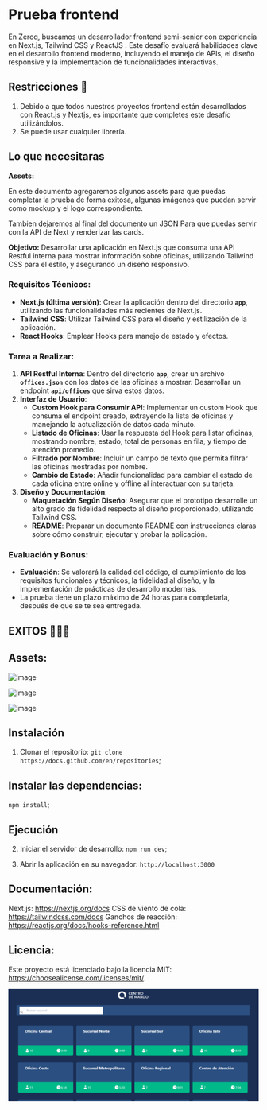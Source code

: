 # Prueba frontend

En Zeroq, buscamos un desarrollador frontend semi-senior con experiencia en Next.js, Tailwind CSS y ReactJS . Este desafío evaluará habilidades clave en el desarrollo frontend moderno, incluyendo el manejo de APIs, el diseño responsive y la implementación de funcionalidades interactivas.

## Restricciones 👀

1. Debido a que todos nuestros proyectos frontend están desarrollados con React.js y Nextjs, es importante que completes este desafío utilizándolos.
2. Se puede usar cualquier librería.

## Lo que necesitaras

**Assets:**

En este documento agregaremos algunos assets para que puedas completar la prueba de forma exitosa, algunas imágenes que puedan servir como mockup y el logo correspondiente.

Tambien dejaremos al final del documento un JSON Para que puedas servir con la API de Next y renderizar las cards.

**Objetivo:** Desarrollar una aplicación en Next.js que consuma una API Restful interna para mostrar información sobre oficinas, utilizando Tailwind CSS para el estilo, y asegurando un diseño responsivo.

### Requisitos Técnicos:

- **Next.js (última versión)**: Crear la aplicación dentro del directorio **`app`**, utilizando las funcionalidades más recientes de Next.js.
- **Tailwind CSS**: Utilizar Tailwind CSS para el diseño y estilización de la aplicación.
- **React Hooks**: Emplear Hooks para manejo de estado y efectos.

### Tarea a Realizar:

1. **API Restful Interna**: Dentro del directorio **`app`**, crear un archivo **`offices.json`** con los datos de las oficinas a mostrar. Desarrollar un endpoint **`api/offices`** que sirva estos datos.
2. **Interfaz de Usuario**:
    - **Custom Hook para Consumir API**: Implementar un custom Hook que consuma el endpoint creado, extrayendo la lista de oficinas y manejando la actualización de datos cada minuto.
    - **Listado de Oficinas**: Usar la respuesta del Hook para listar oficinas, mostrando nombre, estado, total de personas en fila, y tiempo de atención promedio.
    - **Filtrado por Nombre**: Incluir un campo de texto que permita filtrar las oficinas mostradas por nombre.
    - **Cambio de Estado**: Añadir funcionalidad para cambiar el estado de cada oficina entre online y offline al interactuar con su tarjeta.
3. **Diseño y Documentación**:
    - **Maquetación Según Diseño**: Asegurar que el prototipo desarrolle un alto grado de fidelidad respecto al diseño proporcionado, utilizando Tailwind CSS.
    - **README**: Preparar un documento README con instrucciones claras sobre cómo construir, ejecutar y probar la aplicación.

### Evaluación y Bonus:

- **Evaluación**: Se valorará la calidad del código, el cumplimiento de los requisitos funcionales y técnicos, la fidelidad al diseño, y la implementación de prácticas de desarrollo modernas.
- La prueba tiene un plazo máximo de 24 horas para completarla, después de que se te sea entregada.

## **EXITOS 🚀🚀🚀**

## Assets:

![image](https://github.com/Orliluq/zeroq-prueba/assets/122529721/7722a288-82e9-4856-ac3b-b74233304957)


![image](https://github.com/Orliluq/zeroq-prueba/assets/122529721/dc16a5ae-39b6-4e9f-8084-f393924638e6)

![image](https://github.com/Orliluq/zeroq-prueba/assets/122529721/aa282b67-b9f7-45d2-afa0-1e30e0017418)



## Instalación
1. Clonar el repositorio:
`git clone https://docs.github.com/en/repositories`;

## Instalar las dependencias:
`npm install`;

## Ejecución
2. Iniciar el servidor de desarrollo:
`npm run dev`;

3. Abrir la aplicación en su navegador:
`http://localhost:3000`

## Documentación:
Next.js: https://nextjs.org/docs
CSS de viento de cola: https://tailwindcss.com/docs
Ganchos de reacción: https://reactjs.org/docs/hooks-reference.html

## Licencia: 
Este proyecto está licenciado bajo la licencia MIT: https://choosealicense.com/licenses/mit/.


![Mockup](mockup.png)
